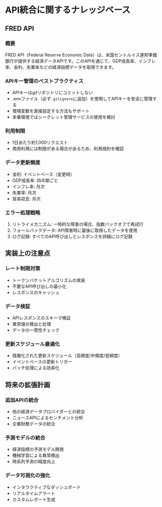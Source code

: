 # API統合に関するナレッジベース

## FRED API

### 概要
FRED API（Federal Reserve Economic Data）は、米国セントルイス連邦準備銀行が提供する経済データAPIです。このAPIを通じて、GDP成長率、インフレ率、金利、失業率などの経済指標データを取得できます。

### APIキー管理のベストプラクティス
- APIキーはgitリポジトリにコミットしない
- .envファイル（必ず`.gitignore`に追加）を使用してAPIキーを安全に管理する
- 環境変数を直接設定する方法もサポート
- 本番環境ではシークレット管理サービスの使用を検討

### 利用制限
- 1日あたり約1,000リクエスト
- 商用利用には制限がある場合があるため、利用規約を確認

### データ更新頻度
- 金利: イベントベース（変更時）
- GDP成長率: 四半期ごと
- インフレ率: 月次
- 失業率: 月次
- 貿易収支: 月次

### エラー処理戦略
1. リトライメカニズム: 一時的な障害の場合、指数バックオフで再試行
2. フォールバックデータ: API障害時に最後に取得したデータを使用
3. ログ記録: すべてのAPI呼び出しとレスポンスを詳細にログ記録

## 実装上の注意点

### レート制限対策
- トークンバケットアルゴリズムの実装
- 不要なAPI呼び出しの最小化
- レスポンスのキャッシュ

### データ検証
- APIレスポンスのスキーマ検証
- 異常値の検出と処理
- データの一貫性チェック

### 更新スケジュール最適化
- 階層化された更新スケジュール（高頻度/中頻度/低頻度）
- イベントベースの更新トリガー
- バッチ処理による効率化

## 将来の拡張計画

### 追加APIの統合
- 他の経済データプロバイダーとの統合
- ニュースAPIによるセンチメント分析
- 企業財務データの統合

### 予測モデルの統合
- 経済指標の予測モデル開発
- 機械学習による異常検出
- 時系列予測の精度向上

### データ可視化の強化
- インタラクティブなダッシュボード
- リアルタイムアラート
- カスタムレポート生成
